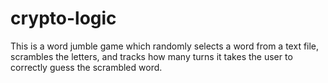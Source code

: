 # crypto-logic
This is a word jumble game which randomly selects a word from a text file, scrambles the letters, and tracks how many turns it takes the user to correctly guess the scrambled word.
